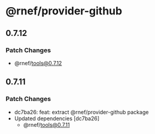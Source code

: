 # @rnef/provider-github

## 0.7.12

### Patch Changes

- @rnef/tools@0.7.12

## 0.7.11

### Patch Changes

- dc7ba26: feat: extract @rnef/provider-github package
- Updated dependencies [dc7ba26]
  - @rnef/tools@0.7.11
